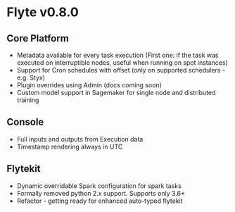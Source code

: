 # Flyte v0.8.0

## Core Platform
- Metadata available for every task execution (First one: if the task was executed on interruptible nodes, useful when running on spot instances)
- Support for Cron schedules with offset (only on supported schedulers - e.g. Styx)
- Plugin overrides using Admin (docs coming soon)
- Custom model support in Sagemaker for single node and distributed training

## Console
- Full inputs and outputs from Execution data
- Timestamp rendering always in UTC

## Flytekit
- Dynamic overridable Spark configuration for spark tasks
- Formally removed python 2.x support. Supports only 3.6+
- Refactor - getting ready for enhanced auto-typed flytekit
